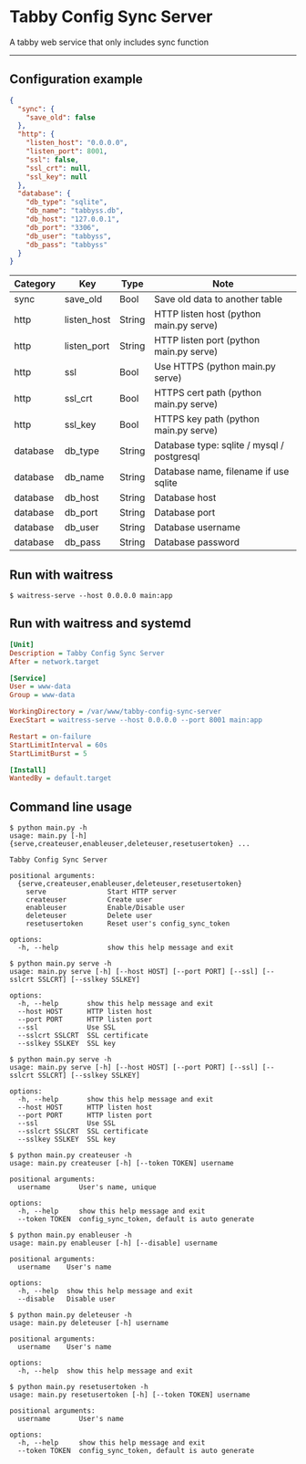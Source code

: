 # Tabby Config Sync Server

A tabby web service that only includes sync function

-----

## Configuration example

```json
{
  "sync": {
    "save_old": false
  },
  "http": {
    "listen_host": "0.0.0.0",
    "listen_port": 8001,
    "ssl": false,
    "ssl_crt": null,
    "ssl_key": null
  },
  "database": {
    "db_type": "sqlite",
    "db_name": "tabbyss.db",
    "db_host": "127.0.0.1",
    "db_port": "3306",
    "db_user": "tabbyss",
    "db_pass": "tabbyss"
  }
}
```

| Category | Key         | Type   | Note                                       |
|----------|-------------|--------|--------------------------------------------|
| sync     | save_old    | Bool   | Save old data to another table             |
| http     | listen_host | String | HTTP listen host (python main.py serve)    |
| http     | listen_port | String | HTTP listen port (python main.py serve)    |
| http     | ssl         | Bool   | Use HTTPS (python main.py serve)           |
| http     | ssl_crt     | Bool   | HTTPS cert path (python main.py serve)     |
| http     | ssl_key     | Bool   | HTTPS key path (python main.py serve)      |
| database | db_type     | String | Database type: sqlite / mysql / postgresql |
| database | db_name     | String | Database name, filename if use sqlite      |
| database | db_host     | String | Database host                              |
| database | db_port     | String | Database port                              |
| database | db_user     | String | Database username                          |
| database | db_pass     | String | Database password                          |

## Run with waitress

```shell
$ waitress-serve --host 0.0.0.0 main:app
```

## Run with waitress and systemd

```ini
[Unit]
Description = Tabby Config Sync Server
After = network.target

[Service]
User = www-data
Group = www-data

WorkingDirectory = /var/www/tabby-config-sync-server
ExecStart = waitress-serve --host 0.0.0.0 --port 8001 main:app

Restart = on-failure
StartLimitInterval = 60s
StartLimitBurst = 5

[Install]
WantedBy = default.target
```

## Command line usage

```shell
$ python main.py -h
usage: main.py [-h] {serve,createuser,enableuser,deleteuser,resetusertoken} ...

Tabby Config Sync Server

positional arguments:
  {serve,createuser,enableuser,deleteuser,resetusertoken}
    serve               Start HTTP server
    createuser          Create user
    enableuser          Enable/Disable user
    deleteuser          Delete user
    resetusertoken      Reset user's config_sync_token

options:
  -h, --help            show this help message and exit
```

```shell
$ python main.py serve -h 
usage: main.py serve [-h] [--host HOST] [--port PORT] [--ssl] [--sslcrt SSLCRT] [--sslkey SSLKEY]

options:
  -h, --help       show this help message and exit
  --host HOST      HTTP listen host
  --port PORT      HTTP listen port
  --ssl            Use SSL
  --sslcrt SSLCRT  SSL certificate
  --sslkey SSLKEY  SSL key
```

```shell
$ python main.py serve -h 
usage: main.py serve [-h] [--host HOST] [--port PORT] [--ssl] [--sslcrt SSLCRT] [--sslkey SSLKEY]

options:
  -h, --help       show this help message and exit
  --host HOST      HTTP listen host
  --port PORT      HTTP listen port
  --ssl            Use SSL
  --sslcrt SSLCRT  SSL certificate
  --sslkey SSLKEY  SSL key
```

```shell
$ python main.py createuser -h 
usage: main.py createuser [-h] [--token TOKEN] username

positional arguments:
  username       User's name, unique

options:
  -h, --help     show this help message and exit
  --token TOKEN  config_sync_token, default is auto generate
```

```shell
$ python main.py enableuser -h 
usage: main.py enableuser [-h] [--disable] username

positional arguments:
  username    User's name

options:
  -h, --help  show this help message and exit
  --disable   Disable user
```

```shell
$ python main.py deleteuser -h 
usage: main.py deleteuser [-h] username

positional arguments:
  username    User's name

options:
  -h, --help  show this help message and exit
```

```shell
$ python main.py resetusertoken -h  
usage: main.py resetusertoken [-h] [--token TOKEN] username

positional arguments:
  username       User's name

options:
  -h, --help     show this help message and exit
  --token TOKEN  config_sync_token, default is auto generate
```